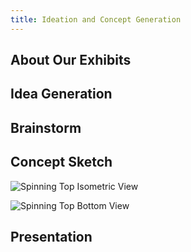 ```yaml
---
title: Ideation and Concept Generation
---
```


## About Our Exhibits



## Idea Generation



## Brainstorm



## Concept Sketch

![Spinning Top Isometric View](EGR314-2025-S-309.github.io/docs/Images/Spinning-Top_Isometric.png)

![Spinning Top Bottom View](EGR314-2025-S-309.github.io/docs/Images/Spinning-Top_Bottom.png)

## Presentation

